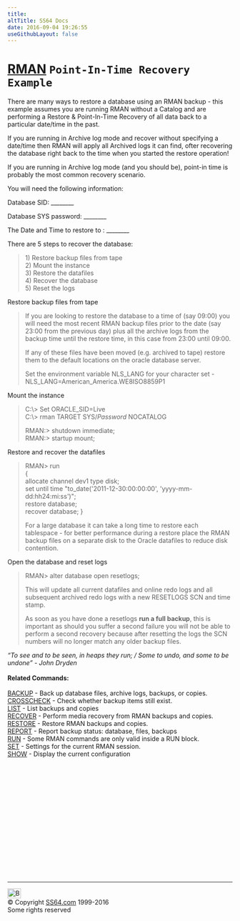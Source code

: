 ```yaml
---
title:
altTitle: SS64 Docs
date: 2016-09-04 19:26:55
useGithubLayout: false
---
```

<!-- #BeginLibraryItem "/Library/head_ora.lbi" --><!-- #EndLibraryItem --><h1><a href="rman.html">RMAN</a> <code>Point-In-Time Recovery Example </code></h1>
<p>There are many ways to restore a database using an RMAN backup - this example assumes you are running RMAN without a Catalog and are performing a Restore &amp; Point-In-Time Recovery of all data back to a particular date/time in the past. </p>
<p>If you are running in Archive log mode and recover without specifying a date/time then RMAN will apply all Archived logs it can find, ofter recovering the database right back to the time when you started the restore operation! </p>
<p>If you are running in Archive log mode (and you should be), point-in time is probably the most common recovery scenario. </p>
<p>You will need  the following information: </p>
<p>Database SID: ________ </p>
<p>Database SYS password: ________</p>
<p>The Date and Time to restore to : ________</p>
<p>There are  5 steps to   recover the database:</p>
<blockquote>
<p> 1) Restore backup files from tape <br>
2) Mount the  instance <br>
3) Restore the datafiles<br>
4) Recover the database<br> 
5) Reset the logs
</p>
</blockquote>
<p>Restore backup files from tape</p>
<blockquote>
<p>If you are looking to restore the database to a time of (say 09:00) you will need the most recent RMAN backup files prior to the date (say 23:00 from the previous day) plus all the archive logs from the backup time until the restore time, in this case from 23:00 until 09:00.</p>
<p>If any of these files have been moved (e.g. archived to tape) restore them to the default locations on the oracle database server.</p>
<p>Set the environment variable NLS_LANG for your character set - <br>
<span class="code">NLS_LANG=American_America.WE8ISO8859P1</span></p>
</blockquote>
<p>Mount the  instance</p>
<blockquote>
<p class="code">C:\&gt; Set ORACLE_SID=Live<br>
C:\&gt; rman TARGET SYS/<i>Password</i> NOCATALOG</p>
<p><span class="code">RMAN:&gt; shutdown immediate;<br>
RMAN:&gt; startup mount;</span></p>
</blockquote>
<p>Restore and recover the datafiles</p>
<blockquote>
<p class="code">RMAN&gt; run<br>
{<br>
allocate channel dev1 type disk;<br>
set until time "to_date('2011-12-30:00:00:00', 'yyyy-mm-dd:hh24:mi:ss')";<br>
restore database;<br>
recover database; }</p>
<p> For a large database it can take a long time to restore each tablespace - for better performance during a restore place the RMAN backup files on a separate disk to the Oracle datafiles to reduce disk contention. </p>
</blockquote>
<p>Open the database and reset logs </p>

<blockquote>
<p class="code">RMAN&gt; alter database open resetlogs; </p>
<p>This will update all current datafiles and online redo logs and all subsequent archived redo logs with a new RESETLOGS SCN and time stamp.</p>
<p>As soon as you have done a resetlogs <b>run a full backup</b>, this is important as should you suffer a second failure you will not be able to perform a second recovery because after resetting the logs the SCN numbers will no longer match any older backup files. </p>
</blockquote>
<p><i>“To see and to be seen, in heaps they run; / Some to undo, and some to be undone” - John Dryden</i><b><br>
      <br>
  Related Commands:<br>
<br>
</b> <a href="rman_backup.html">BACKUP</a> - Back up database files, archive logs, backups, or copies. <br>
<a href="rman_crosscheck.html">CROSSCHECK</a> - Check whether backup items still exist. <br>
<a href="rman_list.html">LIST</a> - List backups and copies <br>
<a href="rman_recover.html">RECOVER</a> - Perform media recovery from RMAN backups and copies. <br>
<a href="rman_restore.html">RESTORE</a> - Restore RMAN backups and copies.<br>
<a href="rman_report.html">REPORT</a> - Report backup status: database, files, backups <br>
<a href="rman_run.html">RUN</a> - Some RMAN commands are only valid inside a RUN block. <br>
<a href="rman_set.html">SET</a> - Settings for the current RMAN session. <br>
<a href="rman_show.html">SHOW</a> - Display the current configuration</p><!-- #BeginLibraryItem "/Library/foot_ora.lbi" --><p>
<!-- oracle-footer -->
<ins class="adsbygoogle" style="display:inline-block;width:300px;height:250px" data-ad-client="ca-pub-6140977852749469" data-ad-slot="4275490898"></ins>
<script>
(adsbygoogle = window.adsbygoogle || []).push({});
</script></p>
<hr>
<div id="bl" class="footer"><a href="rman_pitr_example.html#"><img src="../images/top.png" width="30" height="22" alt="Back to the Top"></a></div>
<div id="br" class="footer, tagline">© Copyright <a href="../index.html">SS64.com</a> 1999-2016<br>
Some rights reserved</div><!-- #EndLibraryItem -->

